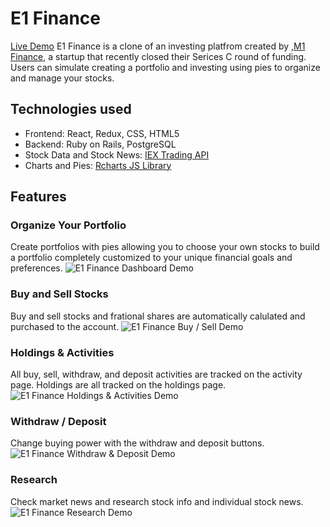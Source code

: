 # E1 Finance

[Live Demo](https://e1finance.herokuapp.com/#/)
E1 Finance is a clone of an investing platfrom created by ,[M1 Finance](https://www.m1finance.com/), a startup that recently closed their Serices C round of funding. Users can simulate creating a portfolio and investing using pies to organize and manage your stocks. 

## Technologies used
* Frontend: React, Redux, CSS, HTML5
* Backend: Ruby on Rails, PostgreSQL
* Stock Data and Stock News: [IEX Trading API](https://iexcloud.io/)
* Charts and Pies: [Rcharts JS Library](http://recharts.org/en-US/)

## Features
### Organize Your Portfolio
Create portfolios with pies allowing you to choose your own stocks to build a portfolio completely customized to your unique financial goals and preferences.
![E1 Finance Dashboard Demo](https://im3.ezgif.com/tmp/ezgif-3-cdf7a69b1bb5.gif)

### Buy and Sell Stocks
Buy and sell stocks and frational shares are automatically calulated and purchased to the account.
![E1 Finance Buy / Sell Demo](https://im3.ezgif.com/tmp/ezgif-3-5be0fbfeb9cd.gif)

### Holdings & Activities
All buy, sell, withdraw, and deposit activities are tracked on the activity page. Holdings are all tracked on the holdings page.
![E1 Finance Holdings & Activities Demo](https://im3.ezgif.com/tmp/ezgif-3-fb73753e9b5d.gif)

### Withdraw / Deposit
Change buying power with the withdraw and deposit buttons.
![E1 Finance Withdraw & Deposit Demo](https://im3.ezgif.com/tmp/ezgif-3-e57b4603827c.gif)

### Research
Check market news and research stock info and individual stock news.
![E1 Finance Research Demo](https://im3.ezgif.com/tmp/ezgif-3-2c69445109a5.gif)
